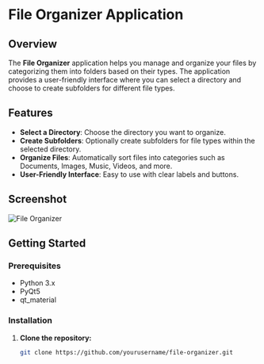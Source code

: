# File Organizer Application

## Overview

The **File Organizer** application helps you manage and organize your files by categorizing them into folders based on their types. The application provides a user-friendly interface where you can select a directory and choose to create subfolders for different file types.

## Features

- **Select a Directory**: Choose the directory you want to organize.
- **Create Subfolders**: Optionally create subfolders for file types within the selected directory.
- **Organize Files**: Automatically sort files into categories such as Documents, Images, Music, Videos, and more.
- **User-Friendly Interface**: Easy to use with clear labels and buttons.

## Screenshot

![File Organizer]([screenshot.png](https://github.com/mahmoudalizaki/My-Organizer/blob/main/screenshot.PNG?raw=true))  <!-- Replace with the path to your application's screenshot -->

## Getting Started

### Prerequisites

- Python 3.x
- PyQt5
- qt_material

### Installation

1. **Clone the repository:**

   ```bash
   git clone https://github.com/yourusername/file-organizer.git
